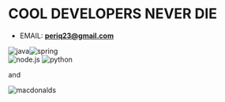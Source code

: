 <h1>COOL DEVELOPERS NEVER DIE</h1>


- EMAIL: **periq23@gmail.com**

![java](https://img.shields.io/badge/Java-ED8B00?style=for-the-badge&logo=openjdk&logoColor=white)![spring](https://img.shields.io/badge/Spring-6DB33F?style=for-the-badge&logo=spring&logoColor=white) <br>![node.js](https://img.shields.io/badge/Node.js-43853D?style=for-the-badge&logo=node.js&logoColor=white) ![python](https://img.shields.io/badge/Python-14354C?style=for-the-badge&logo=python&logoColor=white) <br>

and

![macdonalds](https://img.shields.io/badge/McDonald's-FBC817?style=for-the-badge&logo=McDonald's&logoColor=white)

